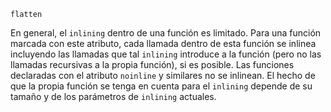 `flatten`[](https://gcc.gnu.org/onlinedocs/gcc/Common-Function-Attributes.html#index-flatten-function-attribute)


En general, el ``inlining`` dentro de una función es limitado. Para una función marcada con este atributo, cada llamada dentro de esta función se inlinea incluyendo las llamadas que tal ``inlining`` introduce a la función (pero no las llamadas recursivas a la propia función), si es posible. Las funciones declaradas con el atributo `noinline` y similares no se inlinean. El hecho de que la propia función se tenga en cuenta para el ``inlining`` depende de su tamaño y de los parámetros de ``inlining`` actuales.